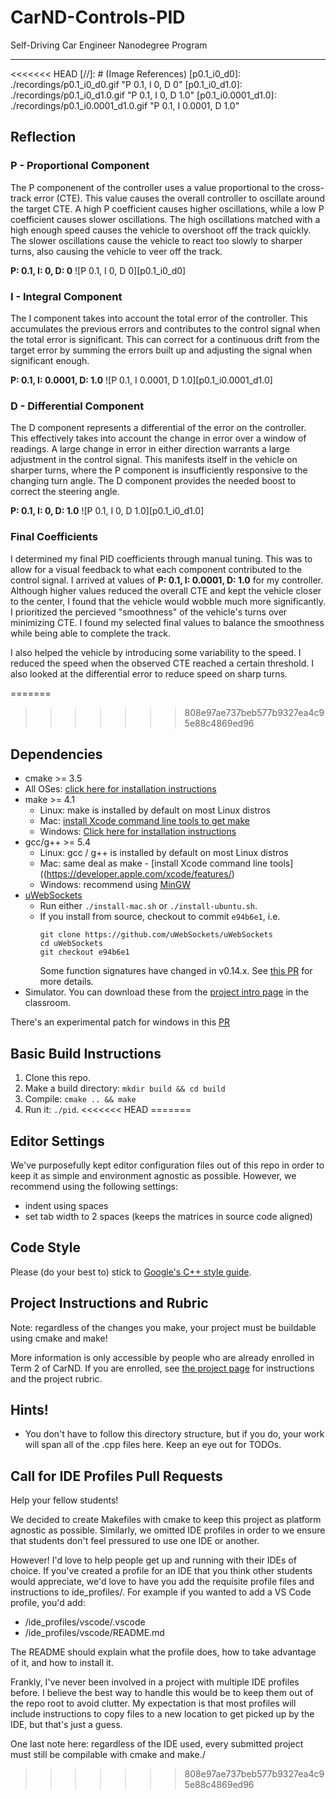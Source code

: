 # CarND-Controls-PID
Self-Driving Car Engineer Nanodegree Program

---

<<<<<<< HEAD
[//]: # (Image References)
[p0.1_i0_d0]: ./recordings/p0.1_i0_d0.gif "P 0.1, I 0, D 0"
[p0.1_i0_d1.0]: ./recordings/p0.1_i0_d1.0.gif "P 0.1, I 0, D 1.0"
[p0.1_i0.0001_d1.0]: ./recordings/p0.1_i0.0001_d1.0.gif "P 0.1, I 0.0001, D 1.0"

## Reflection

### P - Proportional Component
The P componenent of the controller uses a value proportional to the cross-track error (CTE). This value causes the overall controller to oscillate around the target CTE. A high P coefficient causes higher oscillations, while a low P coefficient causes slower oscillations. The high oscillations matched with a high enough speed causes the vehicle to overshoot off the track quickly. The slower oscillations cause the vehicle to react too slowly to sharper turns, also causing the vehicle to veer off the track. 

**P: 0.1, I: 0, D: 0**
![P 0.1, I 0, D 0][p0.1_i0_d0]

### I - Integral Component
The I component takes into account the total error of the controller. This accumulates the previous errors and contributes to the control signal when the total error is significant. This can correct for a continuous drift from the target error by summing the errors built up and adjusting the signal when significant enough. 

**P: 0.1, I: 0.0001, D: 1.0**
![P 0.1, I 0.0001, D 1.0][p0.1_i0.0001_d1.0]

### D - Differential Component
The D component represents a differential of the error on the controller. This effectively takes into account the change in error over a window of readings. A large change in error in either direction warrants a large adjustment in the control signal. This manifests itself in the vehicle on sharper turns, where the P component is insufficiently responsive to the changing turn angle. The D component provides the needed boost to correct the steering angle.

**P: 0.1, I: 0, D: 1.0**
![P 0.1, I 0, D 1.0][p0.1_i0_d1.0]

### Final Coefficients
I determined my final PID coefficients through manual tuning. This was to allow for a visual feedback to what each component contributed to the control signal. I arrived at values of **P: 0.1, I: 0.0001, D: 1.0** for my controller. Although higher values reduced the overall CTE and kept the vehicle closer to the center, I found that the vehicle would wobble much more significantly. I prioritized the percieved "smoothness" of the vehicle's turns over minimizing CTE. I found my selected final values to balance the smoothness while being able to complete the track.

I also helped the vehicle by introducing some variability to the speed. I reduced the speed when the observed CTE reached a certain threshold. I also looked at the differential error to reduce speed on sharp turns.

=======
>>>>>>> 808e97ae737beb577b9327ea4c95e88c4869ed96
## Dependencies

* cmake >= 3.5
 * All OSes: [click here for installation instructions](https://cmake.org/install/)
* make >= 4.1
  * Linux: make is installed by default on most Linux distros
  * Mac: [install Xcode command line tools to get make](https://developer.apple.com/xcode/features/)
  * Windows: [Click here for installation instructions](http://gnuwin32.sourceforge.net/packages/make.htm)
* gcc/g++ >= 5.4
  * Linux: gcc / g++ is installed by default on most Linux distros
  * Mac: same deal as make - [install Xcode command line tools]((https://developer.apple.com/xcode/features/)
  * Windows: recommend using [MinGW](http://www.mingw.org/)
* [uWebSockets](https://github.com/uWebSockets/uWebSockets)
  * Run either `./install-mac.sh` or `./install-ubuntu.sh`.
  * If you install from source, checkout to commit `e94b6e1`, i.e.
    ```
    git clone https://github.com/uWebSockets/uWebSockets 
    cd uWebSockets
    git checkout e94b6e1
    ```
    Some function signatures have changed in v0.14.x. See [this PR](https://github.com/udacity/CarND-MPC-Project/pull/3) for more details.
* Simulator. You can download these from the [project intro page](https://github.com/udacity/self-driving-car-sim/releases) in the classroom.

There's an experimental patch for windows in this [PR](https://github.com/udacity/CarND-PID-Control-Project/pull/3)

## Basic Build Instructions

1. Clone this repo.
2. Make a build directory: `mkdir build && cd build`
3. Compile: `cmake .. && make`
4. Run it: `./pid`. 
<<<<<<< HEAD
=======

## Editor Settings

We've purposefully kept editor configuration files out of this repo in order to
keep it as simple and environment agnostic as possible. However, we recommend
using the following settings:

* indent using spaces
* set tab width to 2 spaces (keeps the matrices in source code aligned)

## Code Style

Please (do your best to) stick to [Google's C++ style guide](https://google.github.io/styleguide/cppguide.html).

## Project Instructions and Rubric

Note: regardless of the changes you make, your project must be buildable using
cmake and make!

More information is only accessible by people who are already enrolled in Term 2
of CarND. If you are enrolled, see [the project page](https://classroom.udacity.com/nanodegrees/nd013/parts/40f38239-66b6-46ec-ae68-03afd8a601c8/modules/f1820894-8322-4bb3-81aa-b26b3c6dcbaf/lessons/e8235395-22dd-4b87-88e0-d108c5e5bbf4/concepts/6a4d8d42-6a04-4aa6-b284-1697c0fd6562)
for instructions and the project rubric.

## Hints!

* You don't have to follow this directory structure, but if you do, your work
  will span all of the .cpp files here. Keep an eye out for TODOs.

## Call for IDE Profiles Pull Requests

Help your fellow students!

We decided to create Makefiles with cmake to keep this project as platform
agnostic as possible. Similarly, we omitted IDE profiles in order to we ensure
that students don't feel pressured to use one IDE or another.

However! I'd love to help people get up and running with their IDEs of choice.
If you've created a profile for an IDE that you think other students would
appreciate, we'd love to have you add the requisite profile files and
instructions to ide_profiles/. For example if you wanted to add a VS Code
profile, you'd add:

* /ide_profiles/vscode/.vscode
* /ide_profiles/vscode/README.md

The README should explain what the profile does, how to take advantage of it,
and how to install it.

Frankly, I've never been involved in a project with multiple IDE profiles
before. I believe the best way to handle this would be to keep them out of the
repo root to avoid clutter. My expectation is that most profiles will include
instructions to copy files to a new location to get picked up by the IDE, but
that's just a guess.

One last note here: regardless of the IDE used, every submitted project must
still be compilable with cmake and make./
>>>>>>> 808e97ae737beb577b9327ea4c95e88c4869ed96
